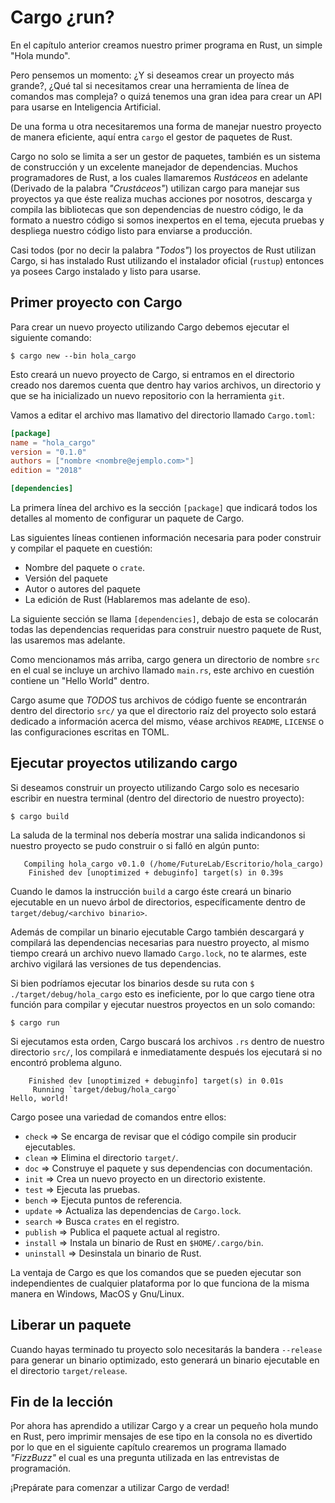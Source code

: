 # Cargo ¿run?

En el capítulo anterior creamos nuestro primer programa en Rust, un simple
"Hola mundo".

Pero pensemos un momento: ¿Y si deseamos crear un proyecto más grande?, ¿Qué tal
si necesitamos crear una herramienta de línea de comandos mas compleja? o quizá
tenemos una gran idea para crear un API para usarse en Inteligencia Artificial.

De una forma u otra necesitaremos una forma de manejar nuestro
proyecto de manera eficiente, aquí entra `cargo` el gestor de paquetes
de Rust.

Cargo no solo se limita a ser un gestor de paquetes, también es
un sistema de construcción y un excelente manejador de dependencias.
Muchos programadores de Rust, a los cuales llamaremos *Rustáceos* en
adelante (Derivado de la palabra *"Crustáceos"*) utilizan cargo para
manejar sus proyectos ya que éste realiza muchas acciones por
nosotros, descarga y compila las bibliotecas que son dependencias de
nuestro código, le da formato a nuestro código si somos inexpertos en
el tema, ejecuta pruebas y despliega nuestro código listo para enviarse
a producción.

Casi todos (por no decir la palabra *"Todos"*) los proyectos de Rust
utilizan Cargo, si has instalado Rust utilizando el instalador oficial
(`rustup`) entonces ya posees Cargo instalado y listo para usarse.

## Primer proyecto con Cargo

Para crear un nuevo proyecto utilizando Cargo debemos ejecutar el
siguiente comando:

`$ cargo new --bin hola_cargo`

Esto creará un nuevo proyecto de Cargo, si entramos en el directorio
creado nos daremos cuenta que dentro hay varios archivos, un directorio
y que se ha inicializado un nuevo repositorio con la herramienta `git`.

Vamos a editar el archivo mas llamativo del directorio llamado
`Cargo.toml`:

```toml
[package]
name = "hola_cargo"
version = "0.1.0"
authors = ["nombre <nombre@ejemplo.com>"]
edition = "2018"

[dependencies]
```
La primera línea del archivo es la sección `[package]` que indicará
todos los detalles al momento de configurar un paquete de Cargo.

Las siguientes líneas contienen información necesaria para poder
construir y compilar el paquete en cuestión:

* Nombre del paquete o `crate`.
* Versión del paquete
* Autor o autores del paquete
* La edición de Rust (Hablaremos mas adelante de eso).

La siguiente sección se llama `[dependencies]`, debajo de esta se
colocarán todas las dependencias requeridas para construir nuestro
paquete de Rust, las usaremos mas adelante.

Como mencionamos más arriba, cargo genera un directorio de nombre `src`
en el cual se incluye un archivo llamado `main.rs`, este archivo en
cuestión contiene un "Hello World" dentro.

Cargo asume que *TODOS* tus archivos de código fuente se encontrarán
dentro del directorio `src/` ya que el directorio raíz del proyecto solo
estará dedicado a información acerca del mismo, véase archivos `README`,
`LICENSE` o las configuraciones escritas en TOML.

## Ejecutar proyectos utilizando cargo

Si deseamos construir un proyecto utilizando Cargo solo es necesario
escribir en nuestra terminal (dentro del directorio de nuestro
proyecto):

`$ cargo build`

La saluda de la terminal nos debería mostrar una salida indicandonos si
nuestro proyecto se pudo construir o si falló en algún punto:

```ignore
   Compiling hola_cargo v0.1.0 (/home/FutureLab/Escritorio/hola_cargo)
    Finished dev [unoptimized + debuginfo] target(s) in 0.39s
```

Cuando le damos la instrucción `build` a cargo éste creará un binario
ejecutable en un nuevo árbol de directorios, específicamente dentro
de `target/debug/<archivo binario>`.

Además de compilar un binario ejecutable Cargo también descargará y
compilará las dependencias necesarias para nuestro proyecto, al mismo
tiempo creará un archivo nuevo llamado `Cargo.lock`, no te alarmes,
este archivo vigilará las versiones de tus dependencias.

Si bien podríamos ejecutar los binarios desde su ruta con
`$ ./target/debug/hola_cargo` esto es ineficiente, por lo que cargo
tiene otra función para compilar y ejecutar nuestros proyectos en un
solo comando:

`$ cargo run`

Si ejecutamos esta orden, Cargo buscará los archivos `.rs` dentro de
nuestro directorio `src/`, los compilará e inmediatamente después los
ejecutará si no encontró problema alguno.

```ignore
    Finished dev [unoptimized + debuginfo] target(s) in 0.01s
     Running `target/debug/hola_cargo`
Hello, world!
```

Cargo posee una variedad de comandos entre ellos:

* `check` => Se encarga de revisar que el código compile sin producir
ejecutables.
* `clean` => Elimina el directorio `target/`.
* `doc` => Construye el paquete y sus dependencias con documentación.
* `init` => Crea un nuevo proyecto en un directorio existente.
* `test` => Ejecuta las pruebas.
* `bench` => Ejecuta puntos de referencia.
* `update` => Actualiza las dependencias de `Cargo.lock`.
* `search` => Busca `crates` en el registro.
* `publish` => Publica el paquete actual al registro.
* `install` => Instala un binario de Rust en `$HOME/.cargo/bin`.
* `uninstall` => Desinstala un binario de Rust.

La ventaja de Cargo es que los comandos que se pueden ejecutar son
independientes de cualquier plataforma por lo que funciona de la
misma manera en Windows, MacOS y Gnu/Linux.

## Liberar un paquete

Cuando hayas terminado tu proyecto solo necesitarás la bandera
`--release` para generar un binario optimizado, esto generará un
binario ejecutable en el directorio `target/release`.

## Fin de la lección

Por ahora has aprendido a utilizar Cargo y a crear un pequeño hola mundo
en Rust, pero imprimir mensajes de ese tipo en la consola no es divertido
por lo que en el siguiente capítulo crearemos un programa llamado
*"FizzBuzz"* el cual es una pregunta utilizada en las entrevistas de
programación.

¡Prepárate para comenzar a utilizar Cargo de verdad!